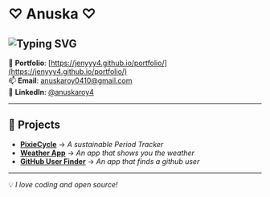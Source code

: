 # ♡ Anuska ♡

![Typing SVG](https://readme-typing-svg.herokuapp.com?font=Fira+Code&size=22&pause=1000&color=F75C7E&width=435&lines=Software+Developer;Open+Source+Enthusiast;Tech+Explorer)
---

📌 **Portfolio**: [https://jenyyy4.github.io/portfolio/](https://jenyyy4.github.io/portfolio/)  
📫 **Email**: anuskaroy0410@gmail.com  
💼 **LinkedIn**: [@anuskaroy4](https://www.linkedin.com/in/anuskaroy4/)  

---

## 📌 Projects  
- **[PixieCycle](https://github.com/jenyyy4/PixieCycle)** → _A sustainable Period Tracker_
- **[Weather App](https://github.com/jenyyy4/weather-app)** → _An app that shows you the weather_
- **[GitHub User Finder](https://github.com/jenyyy4/github-user-finder)** → _An app that finds a github user_  

---

💡 _I love coding and open source!_
